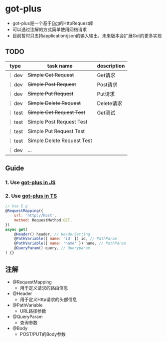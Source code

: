 # got-plus

- got-plus是一个基于[Got](https://www.npmjs.com/package/got)的HttpRequest库
- 可以通过注解的方式简单使用网络请求
- 目前暂时只支持application/json的输入输出，未来版本会扩展Got的更多实现

## TODO

|  type   | task name  | description |
|  ----  | ----  | ----  |
｜ dev | ~~Simple Get Request~~ | Get请求 |
｜ dev | ~~Simple Post Request~~ | Post请求 |
｜ dev | ~~Simple Put Request~~ | Put请求 |
｜ dev | ~~Simple Delete Request~~ | Delete请求 |
｜ test | ~~Simple Get Request Test~~ |  Get测试 |
｜ test | Simple Post Request Test |  |
｜ test | Simple Put Request Test |  |
｜ test | Simple Delete Request Test |  |
｜ dev | ... |  |

## Guide

### 1. Use [got-plus in JS](./sample/js/README.md) 
### 2. Use [got-plus in TS](./sample/ts/README.md) 

```js
// Use E.g
@RequestMapping({
    url: 'http://host',
    method: RequestMethod.GET,
})
async get(
    @Header() header, // HeaderSetting
    @PathVariable({ name: 'id' }) id, // PathParam
    @PathVariable({ name: 'name' }) name, // PathParam
    @QueryParam() query, // Queryparam
) {}
```

## 注解
- @RequestMapping
  - 用于定义请求的路由信息
- @Header
  - 用于定义Http请求的头部信息
- @PathVariable
  - URL路径参数
- @QueryParam
  - 查询参数
- @Body
  - POST/PUT的Body参数